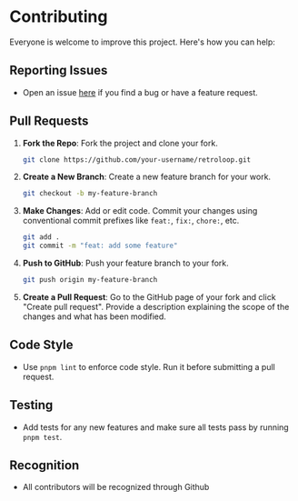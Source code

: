 # Contributing

Everyone is welcome to improve this project. Here's how you can help:

## Reporting Issues

- Open an issue [here](https://github.com/luisstd/retroloop/issues) if you find a bug or have a feature request.

## Pull Requests

1. **Fork the Repo**: Fork the project and clone your fork.

   ```bash
   git clone https://github.com/your-username/retroloop.git
   ```

2. **Create a New Branch**: Create a new feature branch for your work.

   ```bash
   git checkout -b my-feature-branch
   ```

3. **Make Changes**: Add or edit code. Commit your changes using conventional commit prefixes like `feat:`, `fix:`, `chore:`, etc.

   ```bash
   git add .
   git commit -m "feat: add some feature"
   ```

4. **Push to GitHub**: Push your feature branch to your fork.

   ```bash
   git push origin my-feature-branch
   ```

5. **Create a Pull Request**: Go to the GitHub page of your fork and click "Create pull request". Provide a description explaining the scope of the changes and what has been modified.

## Code Style

- Use `pnpm lint` to enforce code style. Run it before submitting a pull request.

## Testing

- Add tests for any new features and make sure all tests pass by running `pnpm test`.

## Recognition

- All contributors will be recognized through Github
